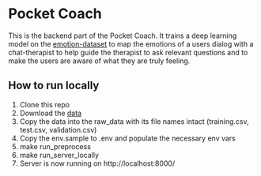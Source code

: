 # Pocket Coach

This is the backend part of the Pocket Coach. It trains a deep learning model on the [emotion-dataset](https://github.com/dair-ai/emotion_dataset) to map the emotions of a users dialog with a chat-therapist to help guide the therapist to ask relevant questions and to make the users are aware of what they are truly feeling.

## How to run locally

1. Clone this repo
2. Download the [data](https://www.kaggle.com/datasets/parulpandey/emotion-dataset)
3. Copy the data into the raw_data with its file names intact (training.csv, test.csv, validation.csv)
4. Copy the env.sample to .env and populate the necessary env vars
5. make run_preprocess
6. make run_server_locally
7. Server is now running on http://localhost:8000/
